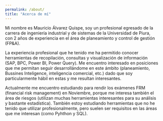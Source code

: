 ```yaml
---
permalink: /about/
title: "Acerca de mí"
---
```


Mi nombre es Mauricio Álvarez Quispe, soy un profesional egresado de la carrera de ingeniería industrial y de sistemas de la Universidad de Piura, con 2 años de experiencia en el área de planeamiento y control de gestión (FP&A).

La experiencia profesional que he tenido me ha permitido conocer herramientas de recopilación, consultas y visualización de información (SAP, BPC, Power BI, Power Query). Me encuentro interesado en posiciones que me permitan seguir desarrollándome en este ámbito (planeamiento, Bussines Inteligence, inteligencia comercial, etc.) dado que soy particularmente hábil en estas y me resultan interesantes.

Actualmente me encuentro estudiando para rendir los exámenes FRM (financial risk management) en Noviembre, porque me interesa también el área de riesgos (utilizan muchas herramientas interesantes para su análisis y bastante estadística). También estoy estudiando herramientas que no he tenido que utilizar profesionalmente, pero suelen ser requisitos en las áreas que me interesan (como Pyhthon y SQL).
